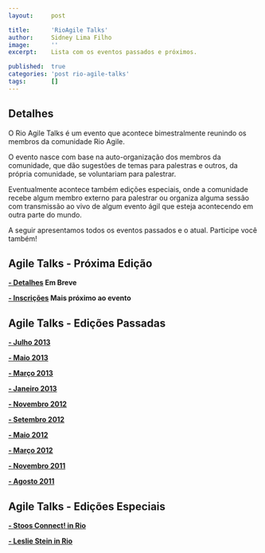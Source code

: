 ```yaml
---
layout:     post

title:      'RioAgile Talks'
author:     Sidney Lima Filho
image:      ''
excerpt:    Lista com os eventos passados e próximos.

published:  true
categories: 'post rio-agile-talks'
tags:       []
---
```


## Detalhes

O Rio Agile Talks é um evento que acontece bimestralmente reunindo os membros da comunidade Rio Agile. 

O evento nasce com base na auto-organização dos membros da comunidade, que dão sugestões de temas para palestras e outros, da própria comunidade, se voluntariam para palestrar.

Eventualmente acontece também edições especiais, onde a comunidade recebe algum membro externo para palestrar ou organiza alguma sessão com transmissão ao vivo de algum evento ágil que esteja acontecendo em outra parte do mundo.

A seguir apresentamos todos os eventos passados e o atual. Participe você também!

## Agile Talks - Próxima Edição

**<a href=""> - Detalhes</a> Em Breve**

**<a href=""> - Inscrições</a> Mais próximo ao evento**

## Agile Talks - Edições Passadas

**<a href="agiletalks_2013_07.html"> - Julho 2013</a>**

**<a href="agiletalks_2013_05.html"> - Maio 2013</a>**

**<a href="agiletalks_2013_03.html"> - Março 2013</a>**

**<a href="agiletalks_2013_01.html"> - Janeiro 2013</a>**

**<a href="agiletalks_2012_11.html"> - Novembro 2012</a>**

**<a href="agiletalks_2012_09.html"> - Setembro 2012</a>**

**<a href="agiletalks_2012_05.html"> - Maio 2012</a>**

**<a href="agiletalks_2012_03.html"> - Março 2012</a>**

**<a href="agiletalks_2011_11.html"> - Novembro 2011</a>**

**<a href="agiletalks_2011_08.html"> - Agosto 2011</a>**

## Agile Talks - Edições Especiais

**<a href="agiletalks_2012_10_esp.html"> - Stoos Connect! in Rio</a>**

**<a href="agiletalks_2013_01_esp.html"> - Leslie Stein in Rio</a>**


